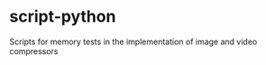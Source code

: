 script-python
=============

Scripts for memory tests in the implementation of image and video compressors
